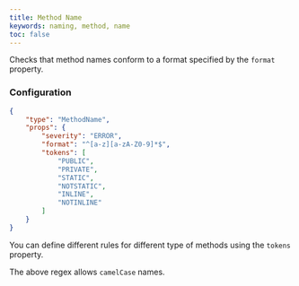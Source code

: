 ```yaml
---
title: Method Name
keywords: naming, method, name
toc: false
---
```


Checks that method names conform to a format specified by the `format` property.

### Configuration

```json
{
    "type": "MethodName",
    "props": {
        "severity": "ERROR",
        "format": "^[a-z][a-zA-Z0-9]*$",
        "tokens": [
            "PUBLIC",
			"PRIVATE",
			"STATIC",
			"NOTSTATIC",
			"INLINE",
			"NOTINLINE"
        ]
    }
}
```

You can define different rules for different type of methods using the `tokens` property.

The above regex allows `camelCase` names.